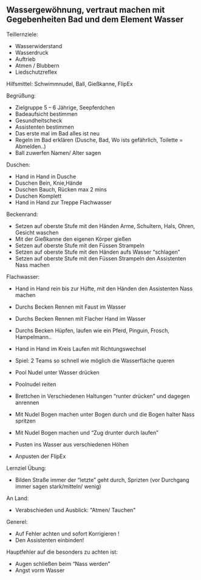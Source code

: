 ## Wassergewöhnung, vertraut machen mit Gegebenheiten Bad und dem Element Wasser
Teillernziele:
- Wasserwiderstand
- Wasserdruck
- Auftrieb
- Atmen / Blubbern
- Liedschutzreflex

Hilfsmittel: Schwimmnudel, Ball, Gießkanne, FlipEx

Begrüßung:
- Zielgruppe 5 – 6 Jährige, Seepferdchen
- Badeaufsicht bestimmen
- Gesundheitscheck
- Assistenten bestimmen
- Das erste mal im Bad alles ist neu
- Regeln im Bad erklären (Dusche, Bad, Wo ists gefährlich, Toilette = Abmelden..)
- Ball zuwerfen Namen/ Alter sagen

Duschen:
- Hand in Hand in Dusche
- Duschen Bein, Knie,Hände
- Duschen Bauch, Rücken		max 2 mins
- Duschen Komplett
- Hand in Hand zur Treppe Flachwasser

Beckenrand:
- Setzen auf oberste Stufe mit den Händen Arme, Schultern, Hals, Ohren, Gesicht waschen
- Mit der Gießkanne den eigenen Körper gießen
- Setzen auf oberste Stufe mit den Füssen Strampeln
- Setzen auf oberste Stufe mit den Händen aufs Wasser “schlagen”
- Setzen auf oberste Stufe mit den Füssen Strampeln den Assistenten Nass machen

Flachwasser:
- Hand in Hand rein bis zur Hüfte, mit den Händen den Assistenten Nass machen
- Durchs Becken Rennen mit Faust im Wasser
- Durchs Becken Rennen mit Flacher Hand im Wasser
- Durchs Becken Hüpfen, laufen wie ein Pferd, Pinguin, Frosch, Hampelmann..
- Hand in Hand im Kreis Laufen mit Richtungswechsel
- Spiel: 2 Teams so schnell wie möglich die Wasserfläche queren
- Pool Nudel unter Wasser drücken
- Poolnudel reiten
- Brettchen in Verschiedenen Haltungen “runter drücken” und dagegen anrennen

- Mit Nudel Bogen machen unter Bogen durch und die Bogen halter Nass spritzen
- Mit Nudel Bogen machen und “Zug drunter durch laufen”

- Pusten ins Wasser aus verschiedenen Höhen
- Anpusten der FlipEx

Lernziel Übung: 
- Bilden Straße immer der “letzte” geht durch, Sprizten (vor Durchgang immer sagen stark/mitteln/ wenig)

An Land:
- Verabschieden und Ausblick: "Atmen/ Tauchen"

Generel:
- Auf Fehler achten und sofort Korrigieren !
- Den Assistenten einbinden!

Hauptfehler auf die besonders zu achten ist:
- Augen schließen beim “Nass werden”
- Angst vorm Wasser
